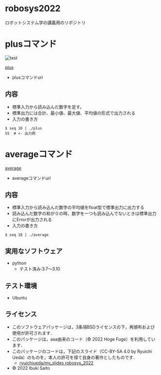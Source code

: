 # robosys2022
ロボットシステム学の講義用のリポジトリ

# plusコマンド
![test](https://github.com/ryuichiueda/robosys2022/actions/workflows/test.yml/badge.svg)


[plus](https://github.com/ibukisaito/robosys2022/blob/cf790184e64ac079aa0bdab4d2b5299e648cc683/plus)
* plusコマンドurl
## 内容
* 標準入力から読み込んだ数字を足す。
* 標準出力には合計、最小値、最大値、平均値の形式で出力される
* 入力の書き方
```
$ seq 10 | ./plus
55  # <- 出力例
```
# averageコマンド
[average](https://github.com/ibukisaito/robosys2022/blob/b799d5a19e61765d451c43bcc65d90301a6c42ee/average)
* averageコマンドurl
## 内容
* 標準入力から読み込んだ数字の平均値をfloat型で標準出力に出力する
* 読み込んだ数字の和が０の時、数字を一つも読み込んでないときは標準出力にErrorが出力される
* 入力の書き方
```
$ seq 10 | ./average

```


## 実用なソフトウェア
* python
  * テスト済み:3.7～3.10


## テスト環境
* Ubuntu

## ライセンス
  * このソフトウェアパッケージは，3条項BSDライセンスの下，再頒布および使用が許可されます．
  * このパッケージは，aaa由来のコード（© 2022 Hoge Fuge）を利用しています．
  * このパッケージのコードは，下記のスライド（CC-BY-SA 4.0 by Ryuichi Ueda）のものを，本人の許可を得て自身の著作としたものです．
      * [ryuichiueda/my_slides robosys_2022](https://github.com/ryuichiueda/my_slides/tree/master/robosys_2022)
  * © 2022 Ibuki Saito
